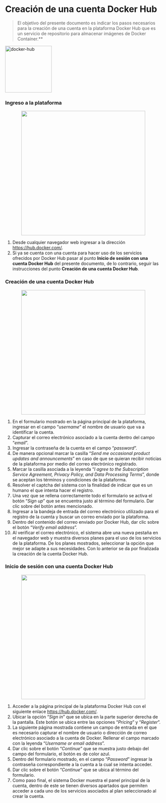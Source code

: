 # Creación de una cuenta Docker Hub

> El objetivo del presente documento es indicar los pasos necesarios para la creación de una cuenta en la plataforma Docker Hub que es un servicio de repositorio para almacenar imágenes de Docker Container.**

<img width="150" alt="docker-hub" src="https://user-images.githubusercontent.com/132395579/235978567-bfe2278f-0014-49de-af32-6b62da99e4c6.png">

### Ingreso a la plataforma
<p align="center">
  <img src="https://user-images.githubusercontent.com/132395579/236000744-15681d38-c865-4815-b427-3acbf6ffa86e.png" width="400px"/>
</p>

1. Desde cualquier navegador web ingresar a la dirección https://hub.docker.com/.
1. Si ya se cuenta con una cuenta para hacer uso de los servicios ofrecidos por Docker Hub pasar al punto **Inicio de sesión con una cuenta Docker Hub** del presente documento, de lo contrario, seguir las instrucciones del punto **Creación de una cuenta Docker Hub**.

### Creación de una cuenta Docker Hub
<p align="center">
  <img src="https://user-images.githubusercontent.com/132395579/236001180-b5579e7e-3411-46e6-b4b7-e6b141b7261d.png" width="400px"/>
</p>

1. En el formulario mostrado en la página principal de la plataforma, ingresar en el campo “*username*” el nombre de usuario que va a identificar la cuenta.
1. Capturar el correo electrónico asociado a la cuenta dentro del campo “*email*”.
1. Ingresar la contraseña de la cuenta en el campo “*password*”.
1. De manera opcional marcar la casilla “*Send me occasional product updates and announcements*” en caso de que se quieran recibir noticias de la plataforma por medio del correo electrónico registrado.
1. Marcar la casilla asociada a la leyenda “*I agree to the Subscription Service Agreement, Privacy Policy, and Data Processing Terms*”, donde se aceptan los términos y condiciones de la plataforma.
1. Resolver el captcha del sistema con la finalidad de indicar que es un humano el que intenta hacer el registro.
1. Una vez que se rellena correctamente todo el formulario se activa el botón “*Sign up*” que se encuentra justo al término del formulario. Dar clic sobre del botón antes mencionado.
1. Ingresar a la bandeja de entrada del correo electrónico utilizado para el registro de la cuenta y buscar un correo enviado por la plataforma.
1. Dentro del contenido del correo enviado por Docker Hub, dar clic sobre el botón “*Verify email address*”. 
1. Al verificar el correo electrónico, el sistema abre una nueva pestaña en el navegador web y muestra diversos planes para el uso de los servicios de la plataforma. De los planes mostrados, seleccionar la opción que mejor se adapte a sus necesidades. Con lo anterior se da por finalizada la creación de la cuenta Docker Hub.

### Inicio de sesión con una cuenta Docker Hub
<p align="center">
  <img src="https://user-images.githubusercontent.com/132395579/236001329-d5cc2366-c856-4200-bf69-3eb1813be370.png" width="400px"/>
</p>

1. Acceder a la página principal de la plataforma Docker Hub con el siguiente enlace https://hub.docker.com/.
1. Ubicar la opción “*Sign in*” que se ubica en la parte superior derecha de la pantalla. Este botón se ubica entre las opciones “*Pricing*” y “*Register*”.
1. La siguiente página mostrada contiene un campo de entrada en el que es necesario capturar el nombre de usuario o dirección de correo electrónico asociado a la cuenta de Docker. Rellenar el campo marcado con la leyenda “*Username or email address*”.
1. Dar clic sobre el botón “*Continue*” que se muestra justo debajo del campo del formulario, el botón es de color azul.
1. Dentro del formulario mostrado, en el campo “*Password*” ingresar la contraseña correspondiente a la cuenta a la cual se intenta acceder.
1. Dar clic sobre el botón “*Continue*” que se ubica al término del formulario.
1. Como paso final, el sistema Docker muestra el panel principal de la cuenta, dentro de este se tienen diversos apartados que permiten acceder a cada uno de los servicios asociados al plan seleccionado al crear la cuenta.
